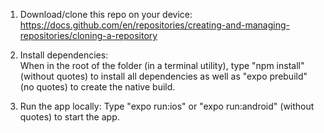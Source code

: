 1. Download/clone this repo on your device:
https://docs.github.com/en/repositories/creating-and-managing-repositories/cloning-a-repository 

2. Install dependencies:  
When in the root of the folder (in a terminal utility), type "npm install" (without quotes) to install all dependencies as well as "expo prebuild" (no quotes) to create the native build. 

3. Run the app locally:
Type "expo run:ios" or "expo run:android" (without quotes) to start the app.
